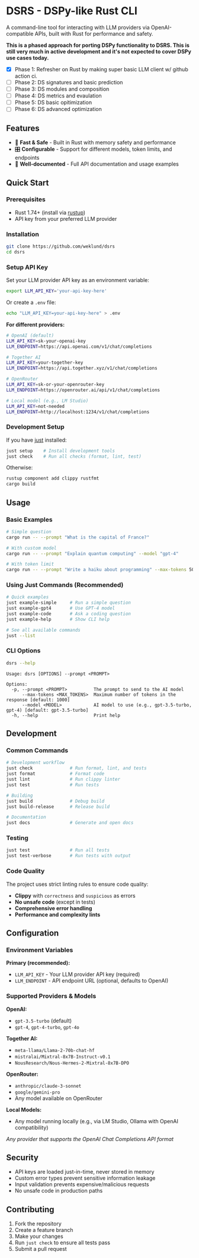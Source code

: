 # DSRS - DSPy-like Rust CLI

A command-line tool for interacting with LLM providers via OpenAI-compatible APIs, built with Rust for performance and safety.

**This is a phased approach for porting DSPy functionality to DSRS.  This is still very much in active development and it's not expected to cover DSPy use cases today.**

- [x] Phase 1: Refresher on Rust by making super basic LLM client w/ github action ci.
- [ ] Phase 2: DS signatures and basic prediction
- [ ] Phase 3: DS modules and composition
- [ ] Phase 4: DS metrics and evaulation
- [ ] Phase 5: DS basic opitimization
- [ ] Phase 6: DS advanced optimization

## Features

- 🚀 **Fast & Safe** - Built in Rust with memory safety and performance
- 🎛️ **Configurable** - Support for different models, token limits, and endpoints
- 📖 **Well-documented** - Full API documentation and usage examples

## Quick Start

### Prerequisites

- Rust 1.74+ (install via [rustup](https://rustup.rs/))
- API key from your preferred LLM provider

### Installation

```bash
git clone https://github.com/weklund/dsrs
cd dsrs
```

### Setup API Key

Set your LLM provider API key as an environment variable:

```bash
export LLM_API_KEY='your-api-key-here'
```

Or create a `.env` file:

```bash
echo "LLM_API_KEY=your-api-key-here" > .env
```

**For different providers:**
```bash
# OpenAI (default)
LLM_API_KEY=sk-your-openai-key
LLM_ENDPOINT=https://api.openai.com/v1/chat/completions

# Together AI
LLM_API_KEY=your-together-key
LLM_ENDPOINT=https://api.together.xyz/v1/chat/completions

# OpenRouter
LLM_API_KEY=sk-or-your-openrouter-key
LLM_ENDPOINT=https://openrouter.ai/api/v1/chat/completions

# Local model (e.g., LM Studio)
LLM_API_KEY=not-needed
LLM_ENDPOINT=http://localhost:1234/v1/chat/completions
```

### Development Setup

If you have [just](https://github.com/casey/just) installed:

```bash
just setup    # Install development tools
just check    # Run all checks (format, lint, test)
```

Otherwise:

```bash
rustup component add clippy rustfmt
cargo build
```

## Usage

### Basic Examples

```bash
# Simple question
cargo run -- --prompt "What is the capital of France?"

# With custom model
cargo run -- --prompt "Explain quantum computing" --model "gpt-4"

# With token limit
cargo run -- --prompt "Write a haiku about programming" --max-tokens 50
```

### Using Just Commands (Recommended)

```bash
# Quick examples
just example-simple     # Run a simple question
just example-gpt4       # Use GPT-4 model
just example-code       # Ask a coding question  
just example-help       # Show CLI help

# See all available commands
just --list
```

### CLI Options

```bash
dsrs --help
```

```
Usage: dsrs [OPTIONS] --prompt <PROMPT>

Options:
  -p, --prompt <PROMPT>          The prompt to send to the AI model
      --max-tokens <MAX_TOKENS>  Maximum number of tokens in the response [default: 1000]
      --model <MODEL>            AI model to use (e.g., gpt-3.5-turbo, gpt-4) [default: gpt-3.5-turbo]
  -h, --help                     Print help
```

## Development

### Common Commands

```bash
# Development workflow
just check              # Run format, lint, and tests
just format             # Format code
just lint               # Run clippy linter
just test               # Run tests

# Building
just build              # Debug build
just build-release      # Release build

# Documentation
just docs               # Generate and open docs
```

### Testing

```bash
just test               # Run all tests
just test-verbose       # Run tests with output
```

### Code Quality

The project uses strict linting rules to ensure code quality:

- **Clippy** with `correctness` and `suspicious` as errors
- **No unsafe code** (except in tests)
- **Comprehensive error handling**
- **Performance and complexity lints**

## Configuration

### Environment Variables

**Primary (recommended):**
- `LLM_API_KEY` - Your LLM provider API key (required)
- `LLM_ENDPOINT` - API endpoint URL (optional, defaults to OpenAI)


### Supported Providers & Models

**OpenAI:**
- `gpt-3.5-turbo` (default)
- `gpt-4`, `gpt-4-turbo`, `gpt-4o`

**Together AI:**
- `meta-llama/Llama-2-70b-chat-hf`
- `mistralai/Mixtral-8x7B-Instruct-v0.1`
- `NousResearch/Nous-Hermes-2-Mixtral-8x7B-DPO`

**OpenRouter:**
- `anthropic/claude-3-sonnet`
- `google/gemini-pro`
- Any model available on OpenRouter

**Local Models:**
- Any model running locally (e.g., via LM Studio, Ollama with OpenAI compatibility)

*Any provider that supports the OpenAI Chat Completions API format*

## Security

- API keys are loaded just-in-time, never stored in memory
- Custom error types prevent sensitive information leakage
- Input validation prevents expensive/malicious requests
- No unsafe code in production paths

## Contributing

1. Fork the repository
2. Create a feature branch
3. Make your changes
4. Run `just check` to ensure all tests pass
5. Submit a pull request

